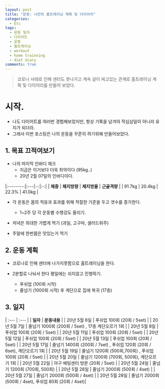```yaml
---
layout: post
title: "운동: 나만의 홈트레이닝 계획 및 다이어리"
categories:
  - Etc
tags:
  - 운동 일지
  - 다이어트
  - 운동
  - 홈트레이닝
  - workout
  - home trainning
  - diet diary
comments: true
---
```


> 코로나 사태로 인해 센터도 못나가고 계속 살이 찌고있는 관계로 홈트레이닝 계획 및 다이어리를 만들어 보았다. 

# 시작. 
 - 나도 다이어트를 여러번 경험해보았지만, 항상 기록을 남겨야 작심삼일이 아니라 유지가 되더라. 
 - 그래서 이번 포스팅은 나의 운동을 꾸준히 하기위해 만들어보았다. 

## 1. 목표 끄적여보기
 - 나의 마지막 인바디 체크 
     - 지금은 이거보다 더욱 최악이다 (95kg..)
     - 20년 2월 07일의 인바디이다.

 |:--------:|:---|:-:|:-:|
 |  **체중** | **체지방량** | **체지방율** | **근골격량** |
 | 91.7kg | 20.4kg | 22.3% | 41.0kg |

 
 - 각 운동은 몸의 적응과 효과를 위해 적절한 기준을 두고 갯수를 증가한다.
     - 1~2주 당 각 운동별 수행강도 올리기.

 - 저녁은 최대한 가볍게 먹기 (과일, 고구마, 샐러드위주)

 - 주말에 한번쯤은 맛있는거 먹기
 

## 2. 운동 계획
  - 코로나로 인해 센터에 나가지못함으로 홈트레이닝을 한다.

  - 2분할로 나눠서 한다 평일에는 쉬지않고 진행하기. 
  
     - 푸쉬업 (100회 시작) 
     - 줄넘기 (1000회 시작) 후 계단으로 집에 복귀 (17층)

## 3. 일지 

| :--- | :--- | 
| **일자** | **운동내용** |
| 20년 5월 6일 | 푸쉬업 100회 (20회 / 5set) | 
| 20년 5월 7일 | 줄넘기 1000회 (200회 / 5set) , 17층 계단오르기 1회 |
| 20년 5월 8일 | 푸쉬업 100회 (20회 / 5set) | 
| 20년 5월 11일 | 푸쉬업 100회 (20회 / 5set) |
| 20년 5월 12일 | 푸쉬업 100회 (20회 / 5set) |
| 20년 5월 13일 | 푸쉬업 100회 (20회 / 5set) |
| 20년 5월 17일 | 줄넘기 1400회 (200회 / 7set) , 푸쉬업 120회 (20회 / 6set), 계단오르기 1회 | 
| 20년 5월 19일 | 줄넘기 1200회 (500회,700회) , 푸쉬업 100회 (20회 / 5set) |
| 20년 5월 20일 | 줄넘기 1200회 (700회, 500회), 계단오르기 1회 |
| 20년 5월 22일 | 야구 배팅센터 방문 (20회 / 5set) | 
| 20년 5월 24일 | 줄넘기 1200회 (700회, 500회) |
| 20년 5월 26일 | 줄넘기 2000회 (500회 / 4set) |
| 20년 5월 27일 | 줄넘기 2000회 (500회 / 4set) |
| 20년 5월 28일 | 줄넘기 2000회 (500회 / 4set), 푸쉬업 80회 (20회 / 4set)|


